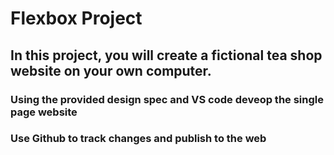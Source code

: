 # Flexbox Project

## In this project, you will create a fictional tea shop website on your own computer.

### Using the provided design spec and VS code deveop the single page website
### Use Github to track changes and publish to the web